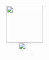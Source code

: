 <div id="header" align="center">
  <img src="https://media4.giphy.com/media/v1.Y2lkPTc5MGI3NjExNGhudWE3Z210NnAya2c1aG56OG1jNW0yeXN6MWY4MWZiNmIwcHQwaCZlcD12MV9pbnRlcm5hbF9naWZfYnlfaWQmY3Q9Zw/78XCFBGOlS6keY1Bil/giphy.gif" width="100"/>
  <div>
  <img height="32" width="32" src="https://cdn.jsdelivr.net/npm/simple-icons@v15/icons/jordan.svg" />
</div>
